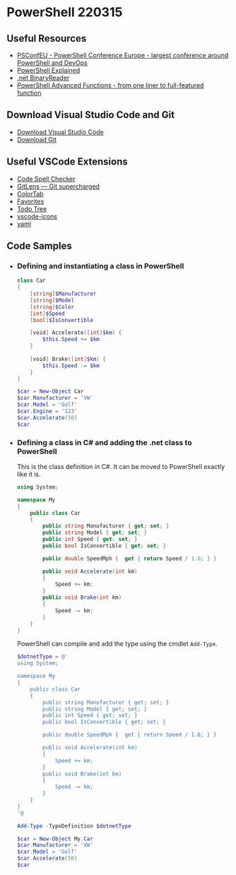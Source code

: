 # PowerShell 220315

## Useful Resources

- [PSConfEU - PowerShell Conference Europe - largest conference around PowerShell and DevOps](https://psconf.eu/)
- [PowerShell Explained](https://powershellexplained.com/)
- [.net BinaryReader](https://docs.microsoft.com/en-us/dotnet/api/system.io.binaryreader?view=net-6.0)
- [PowerShell Advanced Functions - from one liner to full-featured function](https://github.com/raandree/PowerShellTraining)

## Download Visual Studio Code and Git

- [Download Visual Studio Code](https://code.visualstudio.com/download)
- [Download Git](https://git-scm.com/downloads)

## Useful VSCode Extensions
- [Code Spell Checker](https://marketplace.visualstudio.com/items?itemName=streetsidesoftware.code-spell-checker)
- [GitLens — Git supercharged](https://marketplace.visualstudio.com/items?itemName=eamodio.gitlens)
- [ColorTab](https://marketplace.visualstudio.com/items?itemName=orepor.color-tabs-vscode-ext)
- [Favorites](https://marketplace.visualstudio.com/items?itemName=howardzuo.vscode-favorites)
- [Todo Tree](https://marketplace.visualstudio.com/items?itemName=Shiesh.todo-tree)
- [vscode-icons](https://marketplace.visualstudio.com/items?itemName=vscode-icons-team.vscode-icons)
- [yaml](https://marketplace.visualstudio.com/items?itemName=redhat.vscode-yaml)






## Code Samples

- ### Defining and instantiating a class in PowerShell

    ```powershell
    class Car
    {
        [string]$Manufacturer
        [string]$Model
        [string]$Color
        [int]$Speed
        [bool]$IsConvertible
    
        [void] Accelerate([int]$km) {
            $this.Speed += $km
        }
        
        [void] Brake([int]$km) {
            $this.Speed -= $km
        } 
    }

    $car = New-Object Car
    $car.Manufacturer = 'VW'
    $car.Model = 'Golf'
    $car.Engine = '123'
    $car.Accelerate(50)
    $car
    ```

- ### Defining a class in C# and adding the .net class to PowerShell

    This is the class definition in C#. It can be moved to PowerShell exactly like it is.

    ```csharp
    using System;

    namespace My
    {
        public class Car
        {
            public string Manufacturer { get; set; }
            public string Model { get; set; }
            public int Speed { get; set; }
            public bool IsConvertible { get; set; }

            public double SpeedMph {  get { return Speed / 1.6; } }        

            public void Accelerate(int km)
            {
                Speed += km;
            }
            public void Brake(int km)
            {
                Speed -= km;
            }
        }
    }
    ```

    PowerShell can compile and add the type using the cmdlet `Add-Type`.

    ```powershell
    $dotnetType = @'
    using System;

    namespace My
    {
        public class Car
        {
            public string Manufacturer { get; set; }
            public string Model { get; set; }
            public int Speed { get; set; }
            public bool IsConvertible { get; set; }

            public double SpeedMph {  get { return Speed / 1.6; } }        

            public void Accelerate(int km)
            {
                Speed += km;
            }
            public void Brake(int km)
            {
                Speed -= km;
            }
        }
    }
    '@

    Add-Type -TypeDefinition $dotnetType

    $car = New-Object My.Car
    $car.Manufacturer = 'VW'
    $car.Model = 'Golf'
    $car.Accelerate(50)
    $car
    ```

